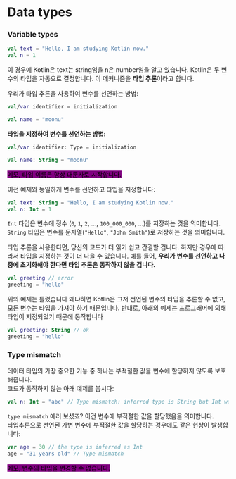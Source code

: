 # Data types

### Variable types

```kotlin
val text = "Hello, I am studying Kotlin now."
val n = 1
```

이 경우에 Kotlin은 text는 string임을 n은 number임을 알고 있습니다. Kotlin은 두 변수의 타입을 자동으로 결정합니다. 이 메커니즘을 **타입 추론**이라고 합니다.



우리가 타입 추론을 사용하여 변수를 선언하는 방법:

```kotlin
val/var identifier = initialization

val name = "moonu"
```

**타입을 지정하여 변수를 선언하는 방법:**

```kotlin
val/var identifier: Type = initialization 

val name: String = "moonu"
```

<mark style="background-color:purple;">메모, 타입 이름은 항상 대문자로 시작합니다.</mark>



이전 예제와 동일하게 변수를 선언하고 타입을 지정합니다:

```kotlin
val text: String = "Hello, I am studying Kotlin now."
val n: Int = 1
```

`Int` 타입은 변수에 정수 (`0`, `1`, `2`, ..., `100_000_000`, ...)를 저장하는 것을 의미합니다. `String` 타입은 변수를 문자열(`"Hello"`, `"John Smith"`)로 저장하는 것을 의미합니다.



타입 추론을 사용한다면, 당신의 코드가 더 읽기 쉽고 간결할 겁니다. 하지만 경우에 따라서 타입을 지정하는 것이 더 나을 수 있습니다. 예를 들어, **우리가 변수를 선언하고 나중에 초기화해야 한다면 타입 추론은 동작하지 않을 겁니다.**

```kotlin
val greeting // error
greeting = "hello"
```

위의 예제는 틀렸습니다 왜냐하면 Kotlin은 그저 선언된 변수의 타입을 추론할 수 없고, 모든 변수는 타입을 가져야 하기 때문입니다. 반대로, 아래의 예제는 프로그래머에 의해 타입이 지정되었기 때문에 동작합니다

```kotlin
val greeting: String // ok
greeting = "hello"
```



### Type mismatch

데이터 타입의 가장 중요한 기능 중 하나는 부적절한 값을 변수에 할당하지 않도록 보호해줍니다. \
코드가 동작하지 않는 아래 예제를 봅시다:

```kotlin
val n: Int = "abc" // Type mismatch: inferred type is String but Int was expected
```

`type mismatch` 에러 보셨죠? 이건 변수에 부적절한 값을 할당했음을 의미합니다.\
타입추론으로 선언된 가변 변수에 부적절한 값을 할당하는 경우에도 같은 현상이 발생합니다:

```kotlin
var age = 30 // the type is inferred as Int
age = "31 years old" // Type mismatch
```

<mark style="background-color:purple;">메모, 변수의 타입을 변경할 수 없습니다.</mark>


